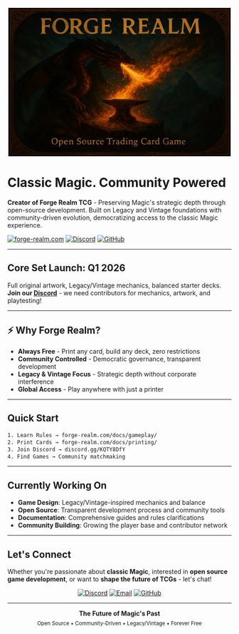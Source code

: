 <p align="center">
  <img src="https://raw.githubusercontent.com/dunamismax/forge-realm/refs/heads/main/static/images/forge-realm-main-wide.webp" alt="Forge Realm TCG" width="500" />
</p>

# Classic Magic. Community Powered

**Creator of Forge Realm TCG** - Preserving Magic's strategic depth through open-source development. Built on Legacy and Vintage foundations with community-driven evolution, democratizing access to the classic Magic experience.

[![forge-realm.com](https://img.shields.io/badge/forge--realm.com-Visit_Site-50fa7b?style=for-the-badge&labelColor=0b0b0b)](https://forge-realm.com)
[![Discord](https://img.shields.io/badge/Discord-Join_Community-8839ef?style=for-the-badge&labelColor=0b0b0b)](https://discord.gg/KQTY8DfY)
[![GitHub](https://img.shields.io/badge/GitHub-dunamismax/forge--realm-a6e3a1?style=for-the-badge&labelColor=0b0b0b)](https://github.com/dunamismax/forge-realm)

---

## **Core Set Launch: Q1 2026**

Full original artwork, Legacy/Vintage mechanics, balanced starter decks. **Join our [Discord](https://discord.gg/KQTY8DfY)** - we need contributors for mechanics, artwork, and playtesting!

---

## **⚡ Why Forge Realm?**

- **Always Free** - Print any card, build any deck, zero restrictions
- **Community Controlled** - Democratic governance, transparent development  
- **Legacy & Vintage Focus** - Strategic depth without corporate interference
- **Global Access** - Play anywhere with just a printer

---

## **Quick Start**

```
1. Learn Rules → forge-realm.com/docs/gameplay/
2. Print Cards → forge-realm.com/docs/printing/
3. Join Discord → discord.gg/KQTY8DfY
4. Find Games → Community matchmaking
```

---

## **Currently Working On**

- **Game Design**: Legacy/Vintage-inspired mechanics and balance
- **Open Source**: Transparent development process and community tools
- **Documentation**: Comprehensive guides and rules clarifications
- **Community Building**: Growing the player base and contributor network

---

## **Let's Connect**

Whether you're passionate about **classic Magic**, interested in **open source game development**, or want to **shape the future of TCGs** - let's chat!

<p align="center">
  <a href="https://discord.gg/KQTY8DfY"><img src="https://img.shields.io/badge/Discord-Community-8839ef?style=for-the-badge&logo=discord&logoColor=white" alt="Discord"></a>
  <a href="mailto:dunamismax@forge-realm.com"><img src="https://img.shields.io/badge/Email-Contact-50fa7b?style=for-the-badge&logo=mail.ru&logoColor=0b0b0b" alt="Email"></a>
  <a href="https://github.com/dunamismax/forge-realm"><img src="https://img.shields.io/badge/GitHub-Contribute-a6e3a1?style=for-the-badge&logo=github&logoColor=0b0b0b" alt="GitHub"></a>
</p>

---

<p align="center">
  <strong>The Future of Magic's Past</strong><br>
  <sub>Open Source • Community-Driven • Legacy/Vintage • Forever Free</sub>
</p>
